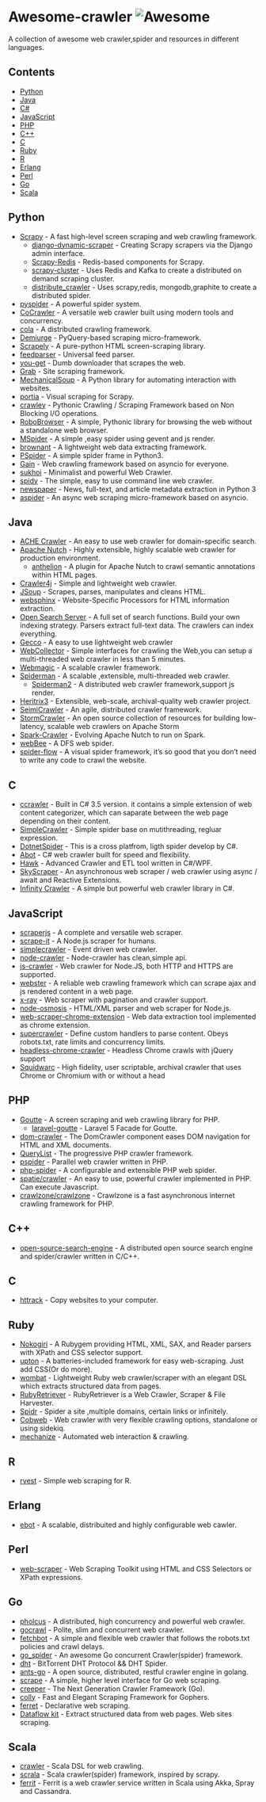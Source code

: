 # Awesome-crawler ![Awesome](https://cdn.rawgit.com/sindresorhus/awesome/d7305f38d29fed78fa85652e3a63e154dd8e8829/media/badge.svg)

A collection of awesome web crawler,spider and resources in different languages.

## Contents

- [Python](#python)
- [Java](#java)
- [C\#](#c)
- [JavaScript](#javascript)
- [PHP](#php)
- [C++](#c-1)
- [C](#c-2)
- [Ruby](#ruby)
- [R](#r)
- [Erlang](#erlang)
- [Perl](#perl)
- [Go](#go)
- [Scala](#scala)

## Python

- [Scrapy](https://github.com/scrapy/scrapy) - A fast high-level screen scraping and web crawling framework.
  - [django-dynamic-scraper](https://github.com/holgerd77/django-dynamic-scraper) - Creating Scrapy scrapers via the Django admin interface.
  - [Scrapy-Redis](https://github.com/rolando/scrapy-redis) - Redis-based components for Scrapy.
  - [scrapy-cluster](https://github.com/istresearch/scrapy-cluster) - Uses Redis and Kafka to create a distributed on demand scraping cluster.
  - [distribute_crawler](https://github.com/gnemoug/distribute_crawler) - Uses scrapy,redis, mongodb,graphite to create a distributed spider.
- [pyspider](https://github.com/binux/pyspider) - A powerful spider system.
- [CoCrawler](https://github.com/cocrawler/cocrawler) - A versatile web crawler built using modern tools and concurrency.
- [cola](https://github.com/chineking/cola) - A distributed crawling framework.
- [Demiurge](https://github.com/matiasb/demiurge) - PyQuery-based scraping micro-framework.
- [Scrapely](https://github.com/scrapy/scrapely) - A pure-python HTML screen-scraping library.
- [feedparser](http://pythonhosted.org/feedparser/) - Universal feed parser.
- [you-get](https://github.com/soimort/you-get) - Dumb downloader that scrapes the web.
- [Grab](http://grablib.org/) - Site scraping framework.
- [MechanicalSoup](https://github.com/hickford/MechanicalSoup) - A Python library for automating interaction with websites.
- [portia](https://github.com/scrapinghub/portia) - Visual scraping for Scrapy.
- [crawley](https://github.com/jmg/crawley) - Pythonic Crawling / Scraping Framework based on Non Blocking I/O operations.
- [RoboBrowser](https://github.com/jmcarp/robobrowser) - A simple, Pythonic library for browsing the web without a standalone web browser.
- [MSpider](https://github.com/manning23/MSpider) - A simple ,easy spider using gevent and js render.
- [brownant](https://github.com/douban/brownant) - A lightweight web data extracting framework.
- [PSpider](https://github.com/xianhu/PSpider) - A simple spider frame in Python3.
- [Gain](https://github.com/gaojiuli/gain) - Web crawling framework based on asyncio for everyone.
- [sukhoi](https://github.com/iogf/sukhoi) - Minimalist and powerful Web Crawler.
- [spidy](https://github.com/rivermont/spidy) - The simple, easy to use command line web crawler.
- [newspaper](https://github.com/codelucas/newspaper) - News, full-text, and article metadata extraction in Python 3
- [aspider](https://github.com/howie6879/aspider) - An async web scraping micro-framework based on asyncio.

## Java

- [ACHE Crawler](https://github.com/ViDA-NYU/ache) - An easy to use web crawler for domain-specific search.
- [Apache Nutch](http://nutch.apache.org/) - Highly extensible, highly scalable web crawler for production environment.
  - [anthelion](https://github.com/yahoo/anthelion) - A plugin for Apache Nutch to crawl semantic annotations within HTML pages.
- [Crawler4j](https://github.com/yasserg/crawler4j) - Simple and lightweight web crawler.
- [JSoup](http://jsoup.org/) - Scrapes, parses, manipulates and cleans HTML.
- [websphinx](http://www.cs.cmu.edu/~rcm/websphinx/) - Website-Specific Processors for HTML information extraction.
- [Open Search Server](http://www.opensearchserver.com/) - A full set of search functions. Build your own indexing strategy. Parsers extract full-text data. The crawlers can index everything.
- [Gecco](https://github.com/xtuhcy/gecco) - A easy to use lightweight web crawler
- [WebCollector](https://github.com/CrawlScript/WebCollector) - Simple interfaces for crawling the Web,you can setup a multi-threaded web crawler in less than 5 minutes.
- [Webmagic](https://github.com/code4craft/webmagic) - A scalable crawler framework.
- [Spiderman](https://git.oschina.net/l-weiwei/spiderman) - A scalable ,extensible, multi-threaded web crawler.
  - [Spiderman2](http://git.oschina.net/l-weiwei/Spiderman2) - A distributed web crawler framework,support js render.
- [Heritrix3](https://github.com/internetarchive/heritrix3) - Extensible, web-scale, archival-quality web crawler project.
- [SeimiCrawler](https://github.com/zhegexiaohuozi/SeimiCrawler) - An agile, distributed crawler framework.
- [StormCrawler](http://github.com/DigitalPebble/storm-crawler/) - An open source collection of resources for building low-latency, scalable web crawlers on Apache Storm
- [Spark-Crawler](https://github.com/USCDataScience/sparkler) - Evolving Apache Nutch to run on Spark.
- [webBee](https://github.com/pkwenda/webBee) - A DFS web spider.
- [spider-flow](https://github.com/ssssssss-team/spider-flow) - A visual spider framework, it’s so good that you don’t need to write any code to crawl the website.

## C

- [ccrawler](http://www.findbestopensource.com/product/ccrawler) - Built in C\# 3.5 version. it contains a simple extension of web content categorizer, which can saparate between the web page depending on their content.
- [SimpleCrawler](https://github.com/lei-zhu/SimpleCrawler) - Simple spider base on mutithreading, regluar expression.
- [DotnetSpider](https://github.com/zlzforever/DotnetSpider) - This is a cross platfrom, ligth spider develop by C\#.
- [Abot](https://github.com/sjdirect/abot) - C\# web crawler built for speed and flexibility.
- [Hawk](https://github.com/ferventdesert/Hawk) - Advanced Crawler and ETL tool written in C\#/WPF.
- [SkyScraper](https://github.com/JonCanning/SkyScraper) - An asynchronous web scraper / web crawler using async / await and Reactive Extensions.
- [Infinity Crawler](https://github.com/TurnerSoftware/InfinityCrawler) - A simple but powerful web crawler library in C\#.

## JavaScript

- [scraperjs](https://github.com/ruipgil/scraperjs) - A complete and versatile web scraper.
- [scrape-it](https://github.com/IonicaBizau/scrape-it) - A Node.js scraper for humans.
- [simplecrawler](https://github.com/cgiffard/node-simplecrawler) - Event driven web crawler.
- [node-crawler](https://github.com/bda-research/node-crawler) - Node-crawler has clean,simple api.
- [js-crawler](https://github.com/antivanov/js-crawler) - Web crawler for Node.JS, both HTTP and HTTPS are supported.
- [webster](https://github.com/zhuyingda/webster) - A reliable web crawling framework which can scrape ajax and js rendered content in a web page.
- [x-ray](https://github.com/lapwinglabs/x-ray) - Web scraper with pagination and crawler support.
- [node-osmosis](https://github.com/rchipka/node-osmosis) - HTML/XML parser and web scraper for Node.js.
- [web-scraper-chrome-extension](https://github.com/martinsbalodis/web-scraper-chrome-extension) - Web data extraction tool implemented as chrome extension.
- [supercrawler](https://github.com/brendonboshell/supercrawler) - Define custom handlers to parse content. Obeys robots.txt, rate limits and concurrency limits.
- [headless-chrome-crawler](https://github.com/yujiosaka/headless-chrome-crawler) - Headless Chrome crawls with jQuery support
- [Squidwarc](https://github.com/n0tan3rd/squidwarc) - High fidelity, user scriptable, archival crawler that uses Chrome or Chromium with or without a head

## PHP

- [Goutte](https://github.com/FriendsOfPHP/Goutte) - A screen scraping and web crawling library for PHP.
  - [laravel-goutte](https://github.com/dweidner/laravel-goutte) - Laravel 5 Facade for Goutte.
- [dom-crawler](https://github.com/symfony/dom-crawler) - The DomCrawler component eases DOM navigation for HTML and XML documents.
- [QueryList](https://github.com/jae-jae/QueryList) - The progressive PHP crawler framework.
- [pspider](https://github.com/hightman/pspider) - Parallel web crawler written in PHP.
- [php-spider](https://github.com/mvdbos/php-spider) - A configurable and extensible PHP web spider.
- [spatie/crawler](https://github.com/spatie/crawler) - An easy to use, powerful crawler implemented in PHP. Can execute Javascript.
- [crawlzone/crawlzone](https://github.com/crawlzone/crawlzone) - Crawlzone is a fast asynchronous internet crawling framework for PHP.

## C++

- [open-source-search-engine](https://github.com/gigablast/open-source-search-engine) - A distributed open source search engine and spider/crawler written in C/C++.

## C

- [httrack](https://github.com/xroche/httrack) - Copy websites to your computer.

## Ruby

- [Nokogiri](https://github.com/sparklemotion/nokogiri) - A Rubygem providing HTML, XML, SAX, and Reader parsers with XPath and CSS selector support.
- [upton](https://github.com/propublica/upton) - A batteries-included framework for easy web-scraping. Just add CSS(Or do more).
- [wombat](https://github.com/felipecsl/wombat) - Lightweight Ruby web crawler/scraper with an elegant DSL which extracts structured data from pages.
- [RubyRetriever](https://github.com/joenorton/rubyretriever) - RubyRetriever is a Web Crawler, Scraper & File Harvester.
- [Spidr](https://github.com/postmodern/spidr) - Spider a site ,multiple domains, certain links or infinitely.
- [Cobweb](https://github.com/stewartmckee/cobweb) - Web crawler with very flexible crawling options, standalone or using sidekiq.
- [mechanize](https://github.com/sparklemotion/mechanize) - Automated web interaction & crawling.

## R

- [rvest](https://github.com/hadley/rvest) - Simple web scraping for R.

## Erlang

- [ebot](https://github.com/matteoredaelli/ebot) - A scalable, distribuited and highly configurable web cawler.

## Perl

- [web-scraper](https://github.com/miyagawa/web-scraper) - Web Scraping Toolkit using HTML and CSS Selectors or XPath expressions.

## Go

- [pholcus](https://github.com/henrylee2cn/pholcus) - A distributed, high concurrency and powerful web crawler.
- [gocrawl](https://github.com/PuerkitoBio/gocrawl) - Polite, slim and concurrent web crawler.
- [fetchbot](https://github.com/PuerkitoBio/fetchbot) - A simple and flexible web crawler that follows the robots.txt policies and crawl delays.
- [go_spider](https://github.com/hu17889/go_spider) - An awesome Go concurrent Crawler(spider) framework.
- [dht](https://github.com/shiyanhui/dht) - BitTorrent DHT Protocol && DHT Spider.
- [ants-go](https://github.com/wcong/ants-go) - A open source, distributed, restful crawler engine in golang.
- [scrape](https://github.com/yhat/scrape) - A simple, higher level interface for Go web scraping.
- [creeper](https://github.com/wspl/creeper) - The Next Generation Crawler Framework (Go).
- [colly](https://github.com/asciimoo/colly) - Fast and Elegant Scraping Framework for Gophers.
- [ferret](https://github.com/MontFerret/ferret) - Declarative web scraping.
- [Dataflow kit](https://github.com/slotix/dataflowkit) - Extract structured data from web pages. Web sites scraping.

## Scala

- [crawler](https://github.com/bplawler/crawler) - Scala DSL for web crawling.
- [scrala](https://github.com/gaocegege/scrala) - Scala crawler(spider) framework, inspired by scrapy.
- [ferrit](https://github.com/reggoodwin/ferrit) - Ferrit is a web crawler service written in Scala using Akka, Spray and Cassandra.
